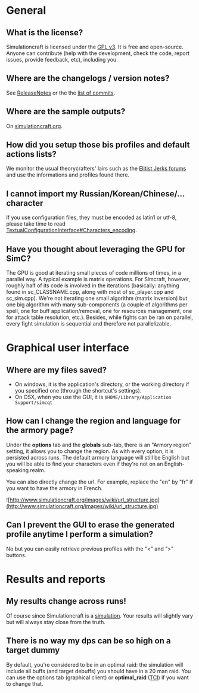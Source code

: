 # General
## What is the license?
Simulationcraft is licensed under the [GPL v3](http://www.gnu.org/licenses/gpl.html). It is free and open-source. Anyone can contribute (help with the development, check the code, report issues, provide feedback, etc), including you.

## Where are the changelogs / version notes?
See [ReleaseNotes](ReleaseNotes) or the the [list of commits](http://code.google.com/p/simulationcraft/source/list?num=25).

## Where are the sample outputs?
On [simulationcraft.org](http://www.simulationcraft.org/).

## How did you setup those bis profiles and default actions lists?
We monitor the usual theorycrafters' lairs such as the [Elitist Jerks forums](http://elitistjerks.com/forums.php) and use the informations and profiles found there.

## I cannot import my Russian/Korean/Chinese/... character
If you use configuration files, they must be encoded as latin1 or utf-8, please take time to read [TextualConfigurationInterface#Characters\_encoding](TextualConfigurationInterface#Characters_encoding).

## Have you thought about leveraging the GPU for SimC?
The GPU is good at iterating small pieces of code millions of times, in a parallel way. A typical example is matrix operations. For Simcraft, however, roughly half of its code is involved in the iterations (basically: anything found in sc\_CLASSNAME.cpp, along with most of sc\_player.cpp and sc\_sim.cpp). We're not iterating one small algorithm (matrix inversion) but one big algorithm with many sub-components (a couple of algorithms per spell, one for buff application/removal, one for resources management, one for attack table resolution, etc.). Besides, while fights can be ran on parallel, every fight simulation is sequential and therefore not parallelizable.

# Graphical user interface

## Where are my files saved?
 * On windows, it is the application's directory, or the working directory if you specified one (through the shortcut's settings).
 * On OSX, when you use the GUI, it is `$HOME/Library/Application Support/simcqt`

## How can I change the region and language for the armory page?
Under the **options** tab and the **globals** sub-tab, there is an "Armory region" setting, it allows you to change the region. As with every option, it is persisted across runs. The default armory language will still be English but you will be able to find your characters even if they're not on an English-speaking realm.

You can also directly change the url. For example, replace the "en" by "fr" if you want to have the armory in French.

![http://www.simulationcraft.org/images/wiki/url_structure.jpg](http://www.simulationcraft.org/images/wiki/url_structure.jpg)

## Can I prevent the GUI to erase the generated profile anytime I perform a simulation?
No but you can easily retrieve previous profiles with the "<" and ">" buttons.

# Results and reports
## My results change across runs!
Of course since Simulationcraft is a [simulation](SimulationVsFormulation). Your results will slightly vary but will always stay close from the truth.

## There is no way my dps can be so high on a target dummy
By default, you're considered to be in an optimal raid: the simulation will include all buffs (and target debuffs) you should have in a 20 man raid. You can use the options tab (graphical client) or **optimal\_raid** ([TCI](TextualConfigurationInterface)) if you want to change that.